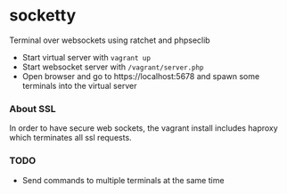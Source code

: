 # socketty
Terminal over websockets using ratchet and phpseclib

* Start virtual server with `vagrant up`
* Start websocket server with `/vagrant/server.php`
* Open browser and go to https://localhost:5678 and spawn some terminals into the virtual server

### About SSL
In order to have secure web sockets, the vagrant install includes haproxy which terminates all ssl requests.

### TODO

* Send commands to multiple terminals at the same time
